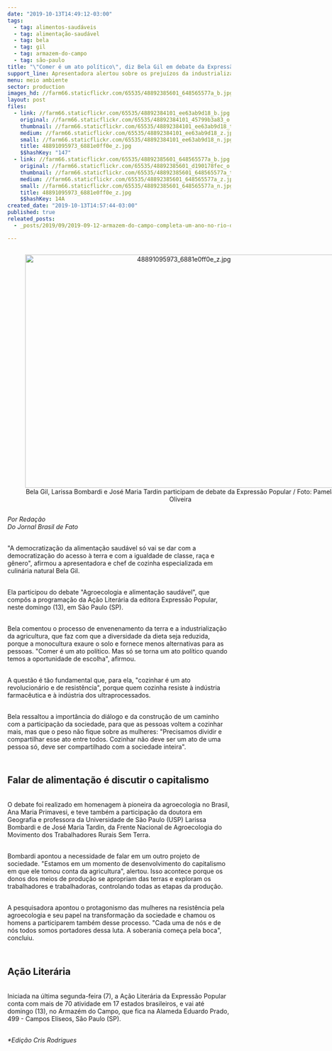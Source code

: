 ```yaml
---
date: "2019-10-13T14:49:12-03:00"
tags:
  - tag: alimentos-saudáveis
  - tag: alimentação-saudável
  - tag: bela
  - tag: gil
  - tag: armazem-do-campo
  - tag: são-paulo
title: "\"Comer é um ato político\", diz Bela Gil em debate da Expressão Popular"
support_line: Apresentadora alertou sobre os prejuízos da industrialização da agricultura e do envenenamento da terra
menu: meio ambiente
sector: production
images_hd: //farm66.staticflickr.com/65535/48892385601_648565577a_b.jpg
layout: post
files:
  - link: //farm66.staticflickr.com/65535/48892384101_ee63ab9d18_b.jpg
    original: //farm66.staticflickr.com/65535/48892384101_45799b3a83_o.jpg
    thumbnail: //farm66.staticflickr.com/65535/48892384101_ee63ab9d18_t.jpg
    medium: //farm66.staticflickr.com/65535/48892384101_ee63ab9d18_z.jpg
    small: //farm66.staticflickr.com/65535/48892384101_ee63ab9d18_n.jpg
    title: 48891095973_6881e0ff0e_z.jpg
    $$hashKey: "147"
  - link: //farm66.staticflickr.com/65535/48892385601_648565577a_b.jpg
    original: //farm66.staticflickr.com/65535/48892385601_d190178fec_o.jpg
    thumbnail: //farm66.staticflickr.com/65535/48892385601_648565577a_t.jpg
    medium: //farm66.staticflickr.com/65535/48892385601_648565577a_z.jpg
    small: //farm66.staticflickr.com/65535/48892385601_648565577a_n.jpg
    title: 48891095973_6881e0ff0e_z.jpg
    $$hashKey: 14A
created_date: "2019-10-13T14:57:44-03:00"
published: true
releated_posts:
  - _posts/2019/09/2019-09-12-armazem-do-campo-completa-um-ano-no-rio-de-janeiro-com-programacao-cultural.md

---
```

<div style="text-align:center">
<figure class="image" style="display:inline-block"><img alt="48891095973_6881e0ff0e_z.jpg" height="525" src="//farm66.staticflickr.com/65535/48892385601_648565577a_b.jpg" width="700" />
<figcaption>Bela Gil, Larissa Bombardi e Jos&eacute; Maria Tardin participam de debate da Express&atilde;o Popular / Foto: Pamela Oliveira</figcaption>
</figure>
</div>

<p><em>Por Reda&ccedil;&atilde;o<br />
Do Jornal Brasil de Fato</em></p>

<p><br />
&quot;A democratiza&ccedil;&atilde;o da alimenta&ccedil;&atilde;o saud&aacute;vel s&oacute; vai se dar com a democratiza&ccedil;&atilde;o do acesso &agrave; terra e com a igualdade de classe, ra&ccedil;a e g&ecirc;nero&quot;, afirmou a apresentadora e chef de cozinha especializada em culin&aacute;ria natural Bela Gil.</p>

<p><br />
Ela participou do debate &quot;Agroecologia e alimenta&ccedil;&atilde;o saud&aacute;vel&quot;, que comp&ocirc;s a programa&ccedil;&atilde;o da A&ccedil;&atilde;o Liter&aacute;ria da editora Express&atilde;o Popular, neste domingo (13), em S&atilde;o Paulo (SP).</p>

<p><br />
Bela comentou o processo de envenenamento da terra e a industrializa&ccedil;&atilde;o da agricultura, que faz com que a diversidade da dieta seja reduzida, porque a monocultura exaure o solo e fornece menos alternativas para as pessoas. &quot;Comer &eacute; um ato pol&iacute;tico. Mas s&oacute; se torna um ato pol&iacute;tico quando temos a oportunidade de escolha&quot;, afirmou.</p>

<p><br />
A quest&atilde;o &eacute; t&atilde;o fundamental que, para ela, &quot;cozinhar &eacute; um ato revolucion&aacute;rio e de resist&ecirc;ncia&quot;, porque quem cozinha resiste &agrave; ind&uacute;stria farmac&ecirc;utica e &agrave; ind&uacute;stria dos ultraprocessados.&nbsp;</p>

<p><br />
Bela ressaltou a import&acirc;ncia do di&aacute;logo e da constru&ccedil;&atilde;o de um caminho com a participa&ccedil;&atilde;o da sociedade, para que as pessoas voltem a cozinhar mais, mas que o peso n&atilde;o fique sobre as mulheres: &quot;Precisamos dividir e compartilhar esse ato entre todos. Cozinhar n&atilde;o deve ser um ato de uma pessoa s&oacute;, deve ser compartilhado com a sociedade inteira&quot;.</p>

<h2><br />
Falar de alimenta&ccedil;&atilde;o &eacute; discutir o capitalismo</h2>

<p><br />
O debate foi realizado em homenagem &agrave; pioneira da agroecologia no Brasil, Ana Maria Primavesi, e teve tamb&eacute;m a participa&ccedil;&atilde;o da doutora em Geografia e professora da Universidade de S&atilde;o Paulo (USP) Larissa Bombardi e de Jos&eacute; Maria Tardin, da Frente Nacional de Agroecologia do Movimento dos Trabalhadores Rurais Sem Terra.</p>

<p><br />
Bombardi apontou a necessidade de falar em um outro projeto de sociedade. &quot;Estamos em um momento de desenvolvimento do capitalismo em que ele tomou conta da agricultura&quot;, alertou. Isso acontece porque os donos dos meios de produ&ccedil;&atilde;o se apropriam das terras e exploram os trabalhadores e trabalhadoras, controlando todas as etapas da produ&ccedil;&atilde;o.</p>

<p><br />
A pesquisadora apontou o protagonismo das mulheres na resist&ecirc;ncia pela agroecologia e seu papel na transforma&ccedil;&atilde;o da sociedade e chamou os homens a participarem tamb&eacute;m desse processo. &quot;Cada uma de n&oacute;s e de n&oacute;s todos somos portadores dessa luta. A soberania come&ccedil;a pela boca&quot;, concluiu.</p>

<h2><br />
A&ccedil;&atilde;o Liter&aacute;ria</h2>

<p><br />
Iniciada na &uacute;ltima segunda-feira (7), a A&ccedil;&atilde;o Liter&aacute;ria da Express&atilde;o Popular conta com mais de 70 atividade em 17 estados brasileiros, e vai at&eacute; domingo (13), no Armaz&eacute;m do Campo, que fica na Alameda Eduardo Prado, 499 - Campos El&iacute;seos, S&atilde;o Paulo (SP).</p>

<p><br />
<em>*Edi&ccedil;&atilde;o&nbsp;Cris Rodrigues</em></p>
